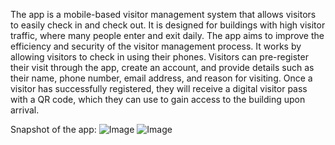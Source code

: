 The app is a mobile-based visitor management system that allows visitors to easily check in and check out. It is designed for buildings with high visitor traffic, where many people enter and exit daily. The app aims to improve the efficiency and security of the visitor management process. It works by allowing visitors to check in using their phones. Visitors can pre-register their visit through the app, create an account, and provide details such as their name, phone number, email address, and reason for visiting. Once a visitor has successfully registered, they will receive a digital visitor pass with a QR code, which they can use to gain access to the building upon arrival.

Snapshot of the app:
![Image](https://github.com/user-attachments/assets/14eccdab-9992-4b78-bc25-c5f80893eb60) ![Image](https://github.com/user-attachments/assets/32d578fa-5a2b-4d9f-8cc5-fcefc33b8593)
